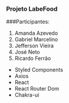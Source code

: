 ### Projeto LabeFood

###Participantes:

1. Amanda Azevedo
2. Gabriel Marcelino
3. Jefferson Vieira
4. José Neto
5. Ricardo Ferrão

- Styled Components
- Axios
- React
- React Router Dom
- Chakra-ui

